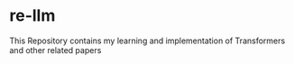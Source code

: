 # re-llm
This Repository contains my learning and implementation of Transformers and other related papers

